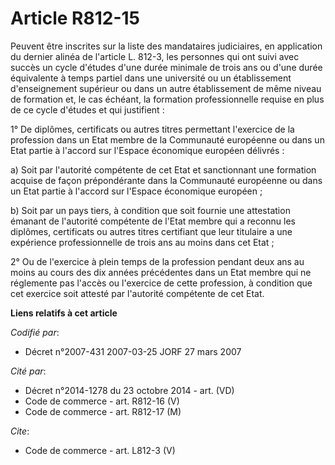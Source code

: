 # Article R812-15

Peuvent être inscrites sur la liste des mandataires judiciaires, en application du dernier alinéa de l'article L. 812-3, les
personnes qui ont suivi avec succès un cycle d'études d'une durée minimale de trois ans ou d'une durée équivalente à temps
partiel dans une université ou un établissement d'enseignement supérieur ou dans un autre établissement de même niveau de
formation et, le cas échéant, la formation professionnelle requise en plus de ce cycle d'études et qui justifient : 

1° De diplômes, certificats ou autres titres permettant l'exercice de la profession dans un Etat membre de la Communauté
européenne ou dans un Etat partie à l'accord sur l'Espace économique européen délivrés : 

a) Soit par l'autorité compétente de cet Etat et sanctionnant une formation acquise de façon prépondérante dans la Communauté
européenne ou dans un Etat partie à l'accord sur l'Espace économique européen ; 

b) Soit par un pays tiers, à condition que soit fournie une attestation émanant de l'autorité compétente de l'Etat membre qui
a reconnu les diplômes, certificats ou autres titres certifiant que leur titulaire a une expérience professionnelle de trois
ans au moins dans cet Etat ; 

2° Ou de l'exercice à plein temps de la profession pendant deux ans au moins au cours des dix années précédentes dans un Etat
membre qui ne réglemente pas l'accès ou l'exercice de cette profession, à condition que cet exercice soit attesté par
l'autorité compétente de cet Etat.

**Liens relatifs à cet article**

_Codifié par_:

  - Décret n°2007-431 2007-03-25 JORF 27 mars 2007

_Cité par_:

  - Décret n°2014-1278 du 23 octobre 2014 - art. (VD)
  - Code de commerce - art. R812-16 (V)
  - Code de commerce - art. R812-17 (M)

_Cite_:

  - Code de commerce - art. L812-3 (V)
